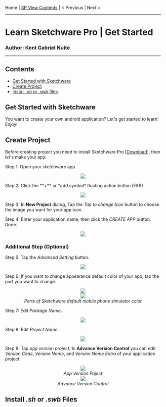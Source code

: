  Home | [SP View Contents](#Contents) | < Previous | Next > 
______________________________________________
# Learn Sketchware Pro | Get Started
### Author: Kent Gabriel Nuite  
______________________________________________

## Contents

- [Get Started with Sketchware](#get-started-with-sketchware)
- [Create Project](#create-project)
- [Install *.sh* or *.swb* files](#install-sh-or-swb-files)

## Get Started with Sketchware

You want to create your own android application? Let's get started to learn! Enjoy!

## Create Project

Before creating project you need to install Sketchware Pro [[Download]()], then let's make your app:

Step 1: Open your sketchware app.
<p align="center">
    <img src="https://github.com/kganallinone/KGANTutorials/assets/86733485/18c9992e-6693-4784-9647-5fb2d1eeef7e" heigth="90" weigth="90"/>
</p>
Step 2: Click the **+** or *add symbol* floating action button (FAB)
<p align="center">
    <img src="https://github.com/kganallinone/KGANTutorials/assets/86733485/bf34260c-8fea-4d99-9b8f-36dd12c47d85" heigth="90" weigth="90"/>
</p>

Step 3: In **New Project** dialog, Tap the *Tap to change Icon* button to choose the image you want for your app icon.

Step 4: Enter your application name, then click the *CREATE APP* button. Done.

<p align="center">
    <img src="https://github.com/kganallinone/KGANTutorials/assets/86733485/1eb7942b-ed8b-42e6-bf3b-fb26dd97f092" heigth="90" weigth="90"/>
</p>

### Additional Step (Optional)

Step 5: Tap the *Advanced Setting* button.
<p align="center">
    <img src="https://github.com/kganallinone/KGANTutorials/assets/86733485/29d5ff1e-c8f9-4633-a4e5-38bd1abae70f" heigth="100" weigth="50"/>
</p>

Step 6: If you want to change appearance default color of your app, tap the part you want to change.

<p align="center">
    <img src="https://github.com/kganallinone/KGANTutorials/assets/86733485/72a8ef87-75e1-4569-b5f5-1cf3aea1d378" heigth="100" weigth="300"/> <br>
    <img src="https://github.com/kganallinone/KGANTutorials/assets/86733485/411b83fd-cf5c-40e6-8caa-e978b9937b4b" heigth="100" weigth="300"/> <br>
     <em>Parts of Sketchware default mobile phone simulator color</em>
</p>

Step 7: Edit *Package Name*.
<p align="center">
    <img src="https://github.com/kganallinone/KGANTutorials/assets/86733485/5ea41096-7283-491e-8a3b-e0c3977f74d3" heigth="100" weigth="50"/>
</p>

Step 8: Edit *Project Name*.
<p align="center">
    <img src="https://github.com/kganallinone/KGANTutorials/assets/86733485/5ea41096-7283-491e-8a3b-e0c3977f74d3" heigth="100" weigth="50"/>
</p>


Step 8: Tap *app version project*, In **Advance Version Control** you can edit *Version Code*, *Version Name*, and *Version Name Extra* of your application project.

<p align="center">
    <img src="https://github.com/kganallinone/KGANTutorials/assets/86733485/52f15a79-0a2b-43eb-b76f-d0393ab9e32e" heigth="100" weigth="300"/> <br>
 <em>App Version Poject</em> <br>
    <img src="https://github.com/kganallinone/KGANTutorials/assets/86733485/6f97d146-24ae-45b7-bfa0-f2eebd94e7dc" heigth="100" weigth="300"/> <br>
     <em>Advance Version Control</em>
</p>

## Install *.sh* or *.swb* Files
